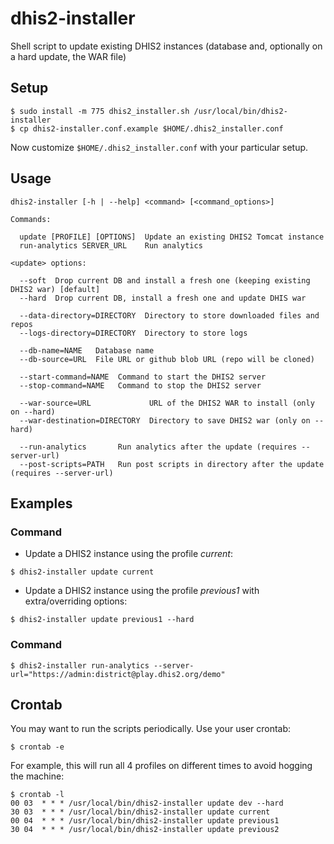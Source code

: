 # dhis2-installer

Shell script to update existing DHIS2 instances (database and, optionally on a hard update, the WAR file)

## Setup

```
$ sudo install -m 775 dhis2_installer.sh /usr/local/bin/dhis2-installer
$ cp dhis2-installer.conf.example $HOME/.dhis2_installer.conf
```

Now customize `$HOME/.dhis2_installer.conf` with your particular setup.

## Usage

```
dhis2-installer [-h | --help] <command> [<command_options>]

Commands:

  update [PROFILE] [OPTIONS]  Update an existing DHIS2 Tomcat instance
  run-analytics SERVER_URL    Run analytics

<update> options:

  --soft  Drop current DB and install a fresh one (keeping existing DHIS2 war) [default]
  --hard  Drop current DB, install a fresh one and update DHIS war

  --data-directory=DIRECTORY  Directory to store downloaded files and repos
  --logs-directory=DIRECTORY  Directory to store logs

  --db-name=NAME   Database name
  --db-source=URL  File URL or github blob URL (repo will be cloned)

  --start-command=NAME  Command to start the DHIS2 server
  --stop-command=NAME   Command to stop the DHIS2 server

  --war-source=URL             URL of the DHIS2 WAR to install (only on --hard)
  --war-destination=DIRECTORY  Directory to save DHIS2 war (only on --hard)

  --run-analytics       Run analytics after the update (requires --server-url)
  --post-scripts=PATH   Run post scripts in directory after the update (requires --server-url)
```

## Examples

### Command <update>


* Update a DHIS2 instance using the profile _current_:

```
$ dhis2-installer update current
```

* Update a DHIS2 instance using the profile _previous1_ with extra/overriding options:

```
$ dhis2-installer update previous1 --hard
```

### Command <run-analytics>

```
$ dhis2-installer run-analytics --server-url="https://admin:district@play.dhis2.org/demo"
```

## Crontab

You may want to run the scripts periodically. Use your user crontab:

```
$ crontab -e
```

For example, this will run all 4 profiles on different times to avoid hogging the machine:

```
$ crontab -l
00 03  * * * /usr/local/bin/dhis2-installer update dev --hard
30 03  * * * /usr/local/bin/dhis2-installer update current
00 04  * * * /usr/local/bin/dhis2-installer update previous1
30 04  * * * /usr/local/bin/dhis2-installer update previous2
```

